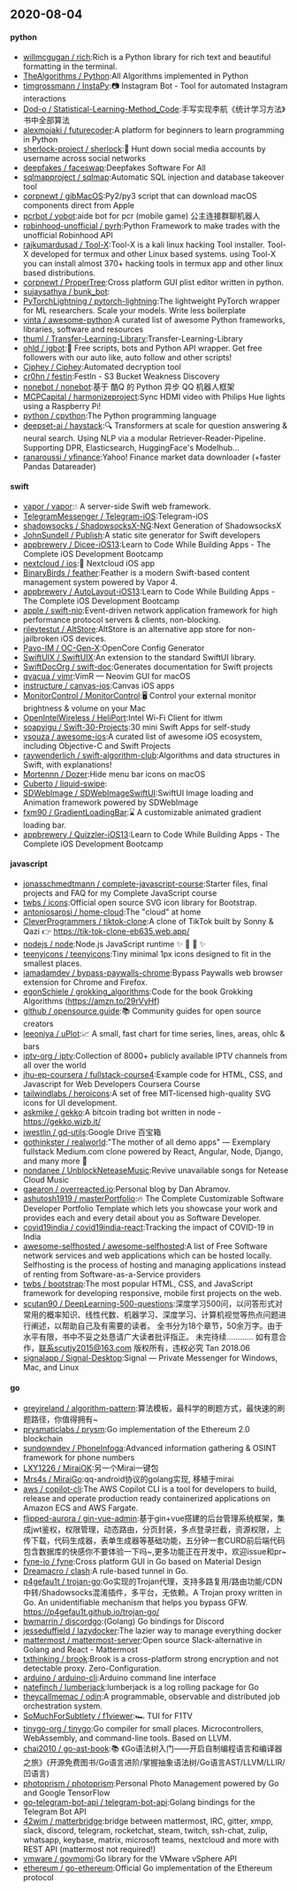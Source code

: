 ## 2020-08-04

#### python
* [willmcgugan / rich](https://github.com/willmcgugan/rich):Rich is a Python library for rich text and beautiful formatting in the terminal.
* [TheAlgorithms / Python](https://github.com/TheAlgorithms/Python):All Algorithms implemented in Python
* [timgrossmann / InstaPy](https://github.com/timgrossmann/InstaPy):📷
Instagram Bot - Tool for automated Instagram interactions
* [Dod-o / Statistical-Learning-Method_Code](https://github.com/Dod-o/Statistical-Learning-Method_Code):手写实现李航《统计学习方法》书中全部算法
* [alexmojaki / futurecoder](https://github.com/alexmojaki/futurecoder):A platform for beginners to learn programming in Python
* [sherlock-project / sherlock](https://github.com/sherlock-project/sherlock):🔎
Hunt down social media accounts by username across social networks
* [deepfakes / faceswap](https://github.com/deepfakes/faceswap):Deepfakes Software For All
* [sqlmapproject / sqlmap](https://github.com/sqlmapproject/sqlmap):Automatic SQL injection and database takeover tool
* [corpnewt / gibMacOS](https://github.com/corpnewt/gibMacOS):Py2/py3 script that can download macOS components direct from Apple
* [pcrbot / yobot](https://github.com/pcrbot/yobot):aide bot for pcr (mobile game) 公主连接群聊机器人
* [robinhood-unofficial / pyrh](https://github.com/robinhood-unofficial/pyrh):Python Framework to make trades with the unofficial Robinhood API
* [rajkumardusad / Tool-X](https://github.com/rajkumardusad/Tool-X):Tool-X is a kali linux hacking Tool installer. Tool-X developed for termux and other Linux based systems. using Tool-X you can install almost 370+ hacking tools in termux app and other linux based distributions.
* [corpnewt / ProperTree](https://github.com/corpnewt/ProperTree):Cross platform GUI plist editor written in python.
* [sujaysathya / bunk_bot](https://github.com/sujaysathya/bunk_bot):
* [PyTorchLightning / pytorch-lightning](https://github.com/PyTorchLightning/pytorch-lightning):The lightweight PyTorch wrapper for ML researchers. Scale your models. Write less boilerplate
* [vinta / awesome-python](https://github.com/vinta/awesome-python):A curated list of awesome Python frameworks, libraries, software and resources
* [thuml / Transfer-Learning-Library](https://github.com/thuml/Transfer-Learning-Library):Transfer-Learning-Library
* [ohld / igbot](https://github.com/ohld/igbot):🐙
Free scripts, bots and Python API wrapper. Get free followers with our auto like, auto follow and other scripts!
* [Ciphey / Ciphey](https://github.com/Ciphey/Ciphey):Automated decryption tool
* [cr0hn / festin](https://github.com/cr0hn/festin):FestIn - S3 Bucket Weakness Discovery
* [nonebot / nonebot](https://github.com/nonebot/nonebot):基于 酷Q 的 Python 异步 QQ 机器人框架
* [MCPCapital / harmonizeproject](https://github.com/MCPCapital/harmonizeproject):Sync HDMI video with Philips Hue lights using a Raspberry Pi!
* [python / cpython](https://github.com/python/cpython):The Python programming language
* [deepset-ai / haystack](https://github.com/deepset-ai/haystack):🔍
Transformers at scale for question answering & neural search. Using NLP via a modular Retriever-Reader-Pipeline. Supporting DPR, Elasticsearch, HuggingFace's Modelhub...
* [ranaroussi / yfinance](https://github.com/ranaroussi/yfinance):Yahoo! Finance market data downloader (+faster Pandas Datareader)

#### swift
* [vapor / vapor](https://github.com/vapor/vapor):💧
A server-side Swift web framework.
* [TelegramMessenger / Telegram-iOS](https://github.com/TelegramMessenger/Telegram-iOS):Telegram-iOS
* [shadowsocks / ShadowsocksX-NG](https://github.com/shadowsocks/ShadowsocksX-NG):Next Generation of ShadowsocksX
* [JohnSundell / Publish](https://github.com/JohnSundell/Publish):A static site generator for Swift developers
* [appbrewery / Dicee-iOS13](https://github.com/appbrewery/Dicee-iOS13):Learn to Code While Building Apps - The Complete iOS Development Bootcamp
* [nextcloud / ios](https://github.com/nextcloud/ios):📱
Nextcloud iOS app
* [BinaryBirds / feather](https://github.com/BinaryBirds/feather):Feather is a modern Swift-based content management system powered by Vapor 4.
* [appbrewery / AutoLayout-iOS13](https://github.com/appbrewery/AutoLayout-iOS13):Learn to Code While Building Apps - The Complete iOS Development Bootcamp
* [apple / swift-nio](https://github.com/apple/swift-nio):Event-driven network application framework for high performance protocol servers & clients, non-blocking.
* [rileytestut / AltStore](https://github.com/rileytestut/AltStore):AltStore is an alternative app store for non-jailbroken iOS devices.
* [Pavo-IM / OC-Gen-X](https://github.com/Pavo-IM/OC-Gen-X):OpenCore Config Generator
* [SwiftUIX / SwiftUIX](https://github.com/SwiftUIX/SwiftUIX):An extension to the standard SwiftUI library.
* [SwiftDocOrg / swift-doc](https://github.com/SwiftDocOrg/swift-doc):Generates documentation for Swift projects
* [qvacua / vimr](https://github.com/qvacua/vimr):VimR — Neovim GUI for macOS
* [instructure / canvas-ios](https://github.com/instructure/canvas-ios):Canvas iOS apps
* [MonitorControl / MonitorControl](https://github.com/MonitorControl/MonitorControl):🖥
Control your external monitor brightness & volume on your Mac
* [OpenIntelWireless / HeliPort](https://github.com/OpenIntelWireless/HeliPort):Intel Wi-Fi Client for itlwm
* [soapyigu / Swift-30-Projects](https://github.com/soapyigu/Swift-30-Projects):30 mini Swift Apps for self-study
* [vsouza / awesome-ios](https://github.com/vsouza/awesome-ios):A curated list of awesome iOS ecosystem, including Objective-C and Swift Projects
* [raywenderlich / swift-algorithm-club](https://github.com/raywenderlich/swift-algorithm-club):Algorithms and data structures in Swift, with explanations!
* [Mortennn / Dozer](https://github.com/Mortennn/Dozer):Hide menu bar icons on macOS
* [Cuberto / liquid-swipe](https://github.com/Cuberto/liquid-swipe):
* [SDWebImage / SDWebImageSwiftUI](https://github.com/SDWebImage/SDWebImageSwiftUI):SwiftUI Image loading and Animation framework powered by SDWebImage
* [fxm90 / GradientLoadingBar](https://github.com/fxm90/GradientLoadingBar):⌛️
A customizable animated gradient loading bar.
* [appbrewery / Quizzler-iOS13](https://github.com/appbrewery/Quizzler-iOS13):Learn to Code While Building Apps - The Complete iOS Development Bootcamp

#### javascript
* [jonasschmedtmann / complete-javascript-course](https://github.com/jonasschmedtmann/complete-javascript-course):Starter files, final projects and FAQ for my Complete JavaScript course
* [twbs / icons](https://github.com/twbs/icons):Official open source SVG icon library for Bootstrap.
* [antoniosarosi / home-cloud](https://github.com/antoniosarosi/home-cloud):The "cloud" at home
* [CleverProgrammers / tiktok-clone](https://github.com/CleverProgrammers/tiktok-clone):A clone of TikTok built by Sonny & Qazi
👉
https://tik-tok-clone-eb635.web.app/
* [nodejs / node](https://github.com/nodejs/node):Node.js JavaScript runtime
✨
🐢
🚀
✨
* [teenyicons / teenyicons](https://github.com/teenyicons/teenyicons):Tiny minimal 1px icons designed to fit in the smallest places.
* [iamadamdev / bypass-paywalls-chrome](https://github.com/iamadamdev/bypass-paywalls-chrome):Bypass Paywalls web browser extension for Chrome and Firefox.
* [egonSchiele / grokking_algorithms](https://github.com/egonSchiele/grokking_algorithms):Code for the book Grokking Algorithms (https://amzn.to/29rVyHf)
* [github / opensource.guide](https://github.com/github/opensource.guide):📚
Community guides for open source creators
* [leeoniya / uPlot](https://github.com/leeoniya/uPlot):📈
A small, fast chart for time series, lines, areas, ohlc & bars
* [iptv-org / iptv](https://github.com/iptv-org/iptv):Collection of 8000+ publicly available IPTV channels from all over the world
* [jhu-ep-coursera / fullstack-course4](https://github.com/jhu-ep-coursera/fullstack-course4):Example code for HTML, CSS, and Javascript for Web Developers Coursera Course
* [tailwindlabs / heroicons](https://github.com/tailwindlabs/heroicons):A set of free MIT-licensed high-quality SVG icons for UI development.
* [askmike / gekko](https://github.com/askmike/gekko):A bitcoin trading bot written in node - https://gekko.wizb.it/
* [iwestlin / gd-utils](https://github.com/iwestlin/gd-utils):Google Drive 百宝箱
* [gothinkster / realworld](https://github.com/gothinkster/realworld):"The mother of all demo apps" — Exemplary fullstack Medium.com clone powered by React, Angular, Node, Django, and many more
🏅
* [nondanee / UnblockNeteaseMusic](https://github.com/nondanee/UnblockNeteaseMusic):Revive unavailable songs for Netease Cloud Music
* [gaearon / overreacted.io](https://github.com/gaearon/overreacted.io):Personal blog by Dan Abramov.
* [ashutosh1919 / masterPortfolio](https://github.com/ashutosh1919/masterPortfolio):🔥
The Complete Customizable Software Developer Portfolio Template which lets you showcase your work and provides each and every detail about you as Software Developer.
* [covid19india / covid19india-react](https://github.com/covid19india/covid19india-react):Tracking the impact of COVID-19 in India
* [awesome-selfhosted / awesome-selfhosted](https://github.com/awesome-selfhosted/awesome-selfhosted):A list of Free Software network services and web applications which can be hosted locally. Selfhosting is the process of hosting and managing applications instead of renting from Software-as-a-Service providers
* [twbs / bootstrap](https://github.com/twbs/bootstrap):The most popular HTML, CSS, and JavaScript framework for developing responsive, mobile first projects on the web.
* [scutan90 / DeepLearning-500-questions](https://github.com/scutan90/DeepLearning-500-questions):深度学习500问，以问答形式对常用的概率知识、线性代数、机器学习、深度学习、计算机视觉等热点问题进行阐述，以帮助自己及有需要的读者。 全书分为18个章节，50余万字。由于水平有限，书中不妥之处恳请广大读者批评指正。 未完待续............ 如有意合作，联系scutjy2015@163.com 版权所有，违权必究 Tan 2018.06
* [signalapp / Signal-Desktop](https://github.com/signalapp/Signal-Desktop):Signal — Private Messenger for Windows, Mac, and Linux

#### go
* [greyireland / algorithm-pattern](https://github.com/greyireland/algorithm-pattern):算法模板，最科学的刷题方式，最快速的刷题路径，你值得拥有~
* [prysmaticlabs / prysm](https://github.com/prysmaticlabs/prysm):Go implementation of the Ethereum 2.0 blockchain
* [sundowndev / PhoneInfoga](https://github.com/sundowndev/PhoneInfoga):Advanced information gathering & OSINT framework for phone numbers
* [LXY1226 / MiraiOK](https://github.com/LXY1226/MiraiOK):另一个Mirai一键包
* [Mrs4s / MiraiGo](https://github.com/Mrs4s/MiraiGo):qq-android协议的golang实现, 移植于mirai
* [aws / copilot-cli](https://github.com/aws/copilot-cli):The AWS Copilot CLI is a tool for developers to build, release and operate production ready containerized applications on Amazon ECS and AWS Fargate.
* [flipped-aurora / gin-vue-admin](https://github.com/flipped-aurora/gin-vue-admin):基于gin+vue搭建的后台管理系统框架，集成jwt鉴权，权限管理，动态路由，分页封装，多点登录拦截，资源权限，上传下载，代码生成器，表单生成器等基础功能，五分钟一套CURD前后端代码包含数据库的快感你不要体验一下吗~,更多功能正在开发中，欢迎issue和pr~
* [fyne-io / fyne](https://github.com/fyne-io/fyne):Cross platform GUI in Go based on Material Design
* [Dreamacro / clash](https://github.com/Dreamacro/clash):A rule-based tunnel in Go.
* [p4gefau1t / trojan-go](https://github.com/p4gefau1t/trojan-go):Go实现的Trojan代理，支持多路复用/路由功能/CDN中转/Shadowsocks混淆插件，多平台，无依赖。A Trojan proxy written in Go. An unidentifiable mechanism that helps you bypass GFW. https://p4gefau1t.github.io/trojan-go/
* [bwmarrin / discordgo](https://github.com/bwmarrin/discordgo):(Golang) Go bindings for Discord
* [jesseduffield / lazydocker](https://github.com/jesseduffield/lazydocker):The lazier way to manage everything docker
* [mattermost / mattermost-server](https://github.com/mattermost/mattermost-server):Open source Slack-alternative in Golang and React - Mattermost
* [txthinking / brook](https://github.com/txthinking/brook):Brook is a cross-platform strong encryption and not detectable proxy. Zero-Configuration.
* [arduino / arduino-cli](https://github.com/arduino/arduino-cli):Arduino command line interface
* [natefinch / lumberjack](https://github.com/natefinch/lumberjack):lumberjack is a log rolling package for Go
* [theycallmemac / odin](https://github.com/theycallmemac/odin):A programmable, observable and distributed job orchestration system.
* [SoMuchForSubtlety / f1viewer](https://github.com/SoMuchForSubtlety/f1viewer):🏎️
TUI for F1TV
* [tinygo-org / tinygo](https://github.com/tinygo-org/tinygo):Go compiler for small places. Microcontrollers, WebAssembly, and command-line tools. Based on LLVM.
* [chai2010 / go-ast-book](https://github.com/chai2010/go-ast-book):📚
《Go语法树入门——开启自制编程语言和编译器之旅》(开源免费图书/Go语言进阶/掌握抽象语法树/Go语言AST/LLVM/LLIR/凹语言)
* [photoprism / photoprism](https://github.com/photoprism/photoprism):Personal Photo Management powered by Go and Google TensorFlow
* [go-telegram-bot-api / telegram-bot-api](https://github.com/go-telegram-bot-api/telegram-bot-api):Golang bindings for the Telegram Bot API
* [42wim / matterbridge](https://github.com/42wim/matterbridge):bridge between mattermost, IRC, gitter, xmpp, slack, discord, telegram, rocketchat, steam, twitch, ssh-chat, zulip, whatsapp, keybase, matrix, microsoft teams, nextcloud and more with REST API (mattermost not required!)
* [vmware / govmomi](https://github.com/vmware/govmomi):Go library for the VMware vSphere API
* [ethereum / go-ethereum](https://github.com/ethereum/go-ethereum):Official Go implementation of the Ethereum protocol
